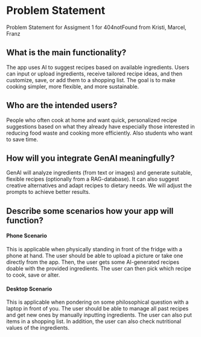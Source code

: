 # Problem Statement
Problem Statement for Assigment 1 for 404notFound from Kristi, Marcel, Franz

## What is the main functionality?
The app uses AI to suggest recipes based on available ingredients. Users can input or upload ingredients, receive tailored recipe ideas, and then customize, save, or add them to a shopping list. The goal is to make cooking simpler, more flexible, and more sustainable.
## Who are the intended users?
People who often cook at home and want quick, personalized recipe suggestions based on what they already have especially those interested in reducing food waste and cooking more efficiently. Also students who want to save time.
## How will you integrate GenAI meaningfully?
GenAI will analyze ingredients (from text or images) and generate suitable, flexible recipes (optionally from a RAG-database). It can also suggest creative alternatives and adapt recipes to dietary needs. We will adjust the prompts to achieve better results.

## Describe some scenarios how your app will function?
#### Phone Scenario
This is applicable when physically standing in front of the fridge with a phone at hand. The user should be able to upload a picture or take one directly from the app. Then, the user gets some AI-generated recipes doable with the provided ingredients. The user can then pick which recipe to cook, save or alter.

#### Desktop Scenario
This is applicable when pondering on some philosophical question with a laptop in front of you. The user should be able to manage all past recipes and get new ones by manually inputting ingredients. The user can also put items in a shopping list. In addition, the user can also check nutritional values of the ingredients.

